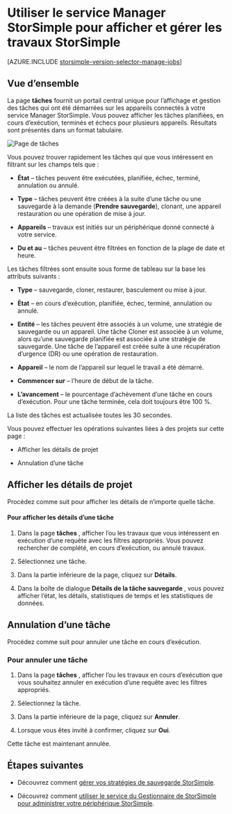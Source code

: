 <properties 
   pageTitle="Afficher et gérer les travaux StorSimple | Microsoft Azure"
   description="Décrit la page de travaux service Manager StorSimple et comment l’utiliser pour effectuer le suivi des travaux de sauvegarde récentes, en cours et planifiées."
   services="storsimple"
   documentationCenter="NA"
   authors="alkohli"
   manager="carmonm"
   editor=""/>
<tags 
   ms.service="storsimple"
   ms.devlang="NA"
   ms.topic="article"
   ms.tgt_pltfrm="NA"
   ms.workload="TBD"
   ms.date="08/17/2016"
   ms.author="alkohli" />

# <a name="use-the-storsimple-manager-service-to-view-and-manage-storsimple-jobs"></a>Utiliser le service Manager StorSimple pour afficher et gérer les travaux StorSimple

[AZURE.INCLUDE [storsimple-version-selector-manage-jobs](../../includes/storsimple-version-selector-manage-jobs.md)]

## <a name="overview"></a>Vue d’ensemble

La page **tâches** fournit un portail central unique pour l’affichage et gestion des tâches qui ont été démarrées sur les appareils connectés à votre service Manager StorSimple. Vous pouvez afficher les tâches planifiées, en cours d’exécution, terminés et échecs pour plusieurs appareils. Résultats sont présentés dans un format tabulaire. 

![Page de tâches](./media/storsimple-manage-jobs/HCS_JobsPage.png)

Vous pouvez trouver rapidement les tâches qui que vous intéressent en filtrant sur les champs tels que :

- **État** – tâches peuvent être exécutées, planifiée, échec, terminé, annulation ou annulé.

- **Type** – tâches peuvent être créées à la suite d’une tâche ou une sauvegarde à la demande (**Prendre sauvegarde**), clonant, une appareil restauration ou une opération de mise à jour.

- **Appareils** – travaux est initiés sur un périphérique donné connecté à votre service.

- **Du et au** – tâches peuvent être filtrées en fonction de la plage de date et heure.

Les tâches filtrées sont ensuite sous forme de tableau sur la base les attributs suivants :

- **Type** – sauvegarde, cloner, restaurer, basculement ou mise à jour.

- **État** – en cours d’exécution, planifiée, échec, terminé, annulation ou annulé.

- **Entité** – les tâches peuvent être associés à un volume, une stratégie de sauvegarde ou un appareil. Une tâche Cloner est associée à un volume, alors qu’une sauvegarde planifiée est associée à une stratégie de sauvegarde. Une tâche de l’appareil est créée suite à une récupération d’urgence (DR) ou une opération de restauration.

- **Appareil** – le nom de l’appareil sur lequel le travail a été démarré.

- **Commencer sur** – l’heure de début de la tâche.

- **L’avancement** – le pourcentage d’achèvement d’une tâche en cours d’exécution. Pour une tâche terminée, cela doit toujours être 100 %.

La liste des tâches est actualisée toutes les 30 secondes.

Vous pouvez effectuer les opérations suivantes liées à des projets sur cette page :

- Afficher les détails de projet

- Annulation d’une tâche

## <a name="view-job-details"></a>Afficher les détails de projet

Procédez comme suit pour afficher les détails de n’importe quelle tâche.

#### <a name="to-view-job-details"></a>Pour afficher les détails d’une tâche

1. Dans la page **tâches** , afficher l’ou les travaux que vous intéressent en exécution d’une requête avec les filtres appropriés. Vous pouvez rechercher de complété, en cours d’exécution, ou annulé travaux.

2. Sélectionnez une tâche.

3. Dans la partie inférieure de la page, cliquez sur **Détails**.

4. Dans la boîte de dialogue **Détails de la tâche sauvegarde** , vous pouvez afficher l’état, les détails, statistiques de temps et les statistiques de données.

## <a name="cancel-a-job"></a>Annulation d’une tâche

Procédez comme suit pour annuler une tâche en cours d’exécution.

### <a name="to-cancel-a-job"></a>Pour annuler une tâche

1. Dans la page **tâches** , afficher l’ou les travaux en cours d’exécution que vous souhaitez annuler en exécution d’une requête avec les filtres appropriés.

1. Sélectionnez la tâche.

1. Dans la partie inférieure de la page, cliquez sur **Annuler**.

1. Lorsque vous êtes invité à confirmer, cliquez sur **Oui**.

Cette tâche est maintenant annulée.

## <a name="next-steps"></a>Étapes suivantes

- Découvrez comment [gérer vos stratégies de sauvegarde StorSimple](storsimple-manage-backup-policies.md).

- Découvrez comment [utiliser le service du Gestionnaire de StorSimple pour administrer votre périphérique StorSimple](storsimple-manager-service-administration.md).
